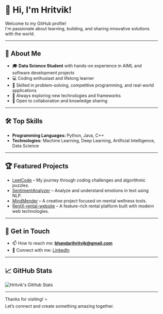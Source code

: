 # 👋 Hi, I'm Hritvik!

Welcome to my GitHub profile!  
I'm passionate about learning, building, and sharing innovative solutions with the world.

---

## 🚀 About Me

- 🎓 **Data Science Student** with hands-on experience in AIML and software development projects
- 💻 Coding enthusiast and lifelong learner
- 🤖 Skilled in problem-solving, competitive programming, and real-world applications
- 🌱 Always exploring new technologies and frameworks
- 🤝 Open to collaboration and knowledge sharing

---

## 🛠️ Top Skills

- **Programming Languages:** Python, Java, C++
- **Technologies:** Machine Learning, Deep Learning, Artificial Intelligence, Data Science

---

## 🏆 Featured Projects

- [LeetCode](https://github.com/Hritvik1211/LeetCode) – My journey through coding challenges and algorithmic puzzles.
- [SentimentAnalyzer](https://github.com/Hritvik1211/SentimentAnalyzer) – Analyze and understand emotions in text using NLP.
- [MindMender](https://github.com/Hritvik1211/MindMender) – A creative project focused on mental wellness tools.
- [RentX-rental-website](https://github.com/vishnu9358862212/RentX-rental-website) – A feature-rich rental platform built with modern web technologies.

---

## 🌟 Get in Touch

- 📫 How to reach me: **bhandarihritvik@gmail.com**
- 🔗 Connect with me: [LinkedIn](https://www.linkedin.com/in/hritvik-bhandari-807a25232)

---

## 📈 GitHub Stats

![Hritvik's GitHub Stats](https://github-readme-stats.vercel.app/api?username=Hritvik1211&show_icons=true&theme=radical&count_private=true&include_all_commits=true)

---

Thanks for visiting! ⭐️  
Let’s connect and create something amazing together.
